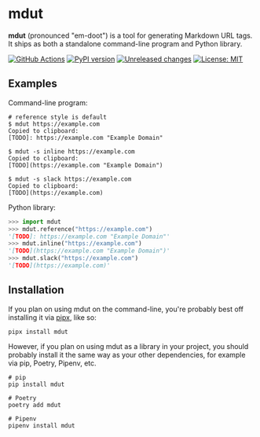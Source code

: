 # mdut

**mdut** (pronounced "em-doot") is a tool for generating Markdown URL tags.
It ships as both a standalone command-line program and Python library.

[![GitHub Actions](https://github.com/nkantar/mdut/actions/workflows/automated_checks.yml/badge.svg?branch=main)](https://github.com/nkantar/mdut/actions/workflows/code-quality-checks.yml)
[![PyPI version](https://badge.fury.io/py/mdut.svg)](https://badge.fury.io/py/mdut)
[![Unreleased changes](https://img.shields.io/github/commits-since/nkantar/mdut/22.6.0)](https://github.com/nkantar/mdut/blob/main/CHANGELOG.md#unreleased)
[![License: MIT](https://img.shields.io/github/license/nkantar/mdut)](https://github.com/nkantar/mdut/blob/main/LICENSE)


## Examples

Command-line program:

```
# reference style is default
$ mdut https://example.com
Copied to clipboard:
[TODO]: https://example.com "Example Domain"

$ mdut -s inline https://example.com
Copied to clipboard:
[TODO](https://example.com "Example Domain")

$ mdut -s slack https://example.com
Copied to clipboard:
[TODO](https://example.com)
```

Python library:

```python
>>> import mdut
>>> mdut.reference("https://example.com")
'[TODO]: https://example.com "Example Domain"'
>>> mdut.inline("https://example.com")
'[TODO](https://example.com "Example Domain")'
>>> mdut.slack("https://example.com")
'[TODO](https://example.com)'
```


## Installation

If you plan on using mdut on the command-line, you're probably best off installing it via [pipx], like so:

```
pipx install mdut
```

However, if you plan on using mdut as a library in your project, you should probably install it the same way as your other dependencies, for example via pip, Poetry, Pipenv, etc.

```
# pip
pip install mdut

# Poetry
poetry add mdut

# Pipenv
pipenv install mdut
```


[pipx]: https://pypa.github.io/pipx/ "pipx"
